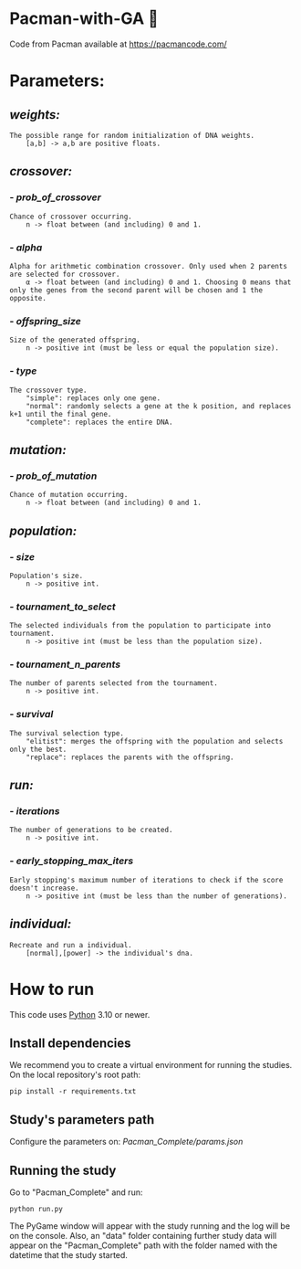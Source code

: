 # Pacman-with-GA 👻

Code from Pacman available at https://pacmancode.com/

# Parameters:

## _weights:_
    The possible range for random initialization of DNA weights.
        [a,b] -> a,b are positive floats.
## _crossover:_
### - _prob_of_crossover_
    Chance of crossover occurring. 
        n -> float between (and including) 0 and 1.
### - _alpha_
    Alpha for arithmetic combination crossover. Only used when 2 parents are selected for crossover.
        α -> float between (and including) 0 and 1. Choosing 0 means that only the genes from the second parent will be chosen and 1 the opposite.
### - _offspring_size_
    Size of the generated offspring.
        n -> positive int (must be less or equal the population size).
### - _type_
    The crossover type.
        "simple": replaces only one gene.
        "normal": randomly selects a gene at the k position, and replaces k+1 until the final gene.
        "complete": replaces the entire DNA.
## _mutation:_
### - _prob_of_mutation_
    Chance of mutation occurring. 
        n -> float between (and including) 0 and 1.
## _population:_
### - _size_
    Population's size. 
        n -> positive int.
### - _tournament_to_select_
    The selected individuals from the population to participate into tournament.
        n -> positive int (must be less than the population size).
### - _tournament_n_parents_
    The number of parents selected from the tournament.
        n -> positive int.
### - _survival_
    The survival selection type.
        "elitist": merges the offspring with the population and selects only the best.
        "replace": replaces the parents with the offspring.
## _run:_
### - _iterations_
    The number of generations to be created. 
        n -> positive int.
### - _early_stopping_max_iters_
    Early stopping's maximum number of iterations to check if the score doesn't increase.
        n -> positive int (must be less than the number of generations).
## _individual:_
    Recreate and run a individual.
        [normal],[power] -> the individual's dna.

# How to run
This code uses [Python](https://www.python.org/) 3.10 or newer. 

## Install dependencies
We recommend you to create a virtual environment for running the studies.
On the local repository's root path:
```
pip install -r requirements.txt
```
## Study's parameters path
Configure the parameters on:
_Pacman_Complete/params.json_

## Running the study
Go to "Pacman_Complete" and run:
```
python run.py
```
The PyGame window will appear with the study running and the log will be on the console.
Also, an "data" folder containing further study data will appear on the "Pacman_Complete" path with the folder named with the datetime that the study started.
